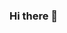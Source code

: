### Hi there 👋

<!--
**DhoffmanDev/DhoffmanDev** is a ✨ _special_ ✨ repository because its `README.md` (this file) appears on your GitHub profile.

Here are some ideas to get you started:

- 🔭 I’m currently working on learning and practicing the use of HTML, CSS, JavaScript and more. 
- 🌱 I’m currently learning how to implement JavaScript into webpages and developing web applications. 
- 🤔 I’m looking for help with improving my code and being an efficient developer. 
- 💬 Ask me about my code experience. 
- 📫 How to reach me: ...
- 😄 Pronouns: He/Him
- ⚡ Fun fact: I used to snowboard regularly, and played soccer for 6 years. 
-->
